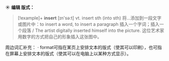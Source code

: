 ☀ <span class="category">**编辑 版式：**</span>
>[!example]+ <span class="vocabulary">**insert**</span> [ɪn'sə:t] 
> <span class="definition">vt. insert sth (into sth) 将…添加到一段文字或图片中：</span>to insert a word, to insert a paragraph 插入一个字词；插入一个段落 / The artist digitally inserted himself into the picture. 这位艺术家用数字的方式把自己的形象插入这张图中。

周边词汇补充：
· format可指在某页上安排文本的版式（使其可以印刷），也可指在屏幕上安排文本的版式（使其可以在电脑上以某种方式显示）。
